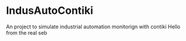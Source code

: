 # IndusAutoContiki
An project to simulate industrial automation monitorign with contiki
Hello from the real seb
